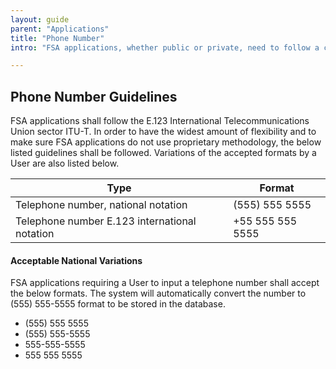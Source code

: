 ```yaml
---
layout: guide
parent: "Applications"
title: "Phone Number"
intro: "FSA applications, whether public or private, need to follow a consistant telephone pattern based on industry standards."

---
```


## Phone Number Guidelines

FSA applications shall follow the E.123 International Telecommunications Union sector ITU-T. In order to have the widest amount of flexibility and to make sure FSA applications do not use proprietary methodology, the below listed guidelines shall be followed. Variations of the accepted formats by a User are also listed below.

<table class="fsa-table">
<thead>
    <tr>
      <th scope="col">Type</th>
      <th scope="col">Format</th>
    </tr>
  </thead>
  <tbody>
    <tr>
      <td>Telephone number, national notation</td>
      <td>(555) 555 5555</td>
    </tr>
    <tr>
      <td>Telephone number E.123 international notation</td>
      <td>+55 555 555 5555</td>
    </tr>
  </tbody>
</table>

#### Acceptable National Variations

FSA applications requiring a User to input a telephone number shall accept the below formats. The system will automatically convert the number to (555) 555-5555 format to be stored in the database.

 * (555) 555 5555
 * (555) 555-5555
 * 555-555-5555
 * 555 555 5555
